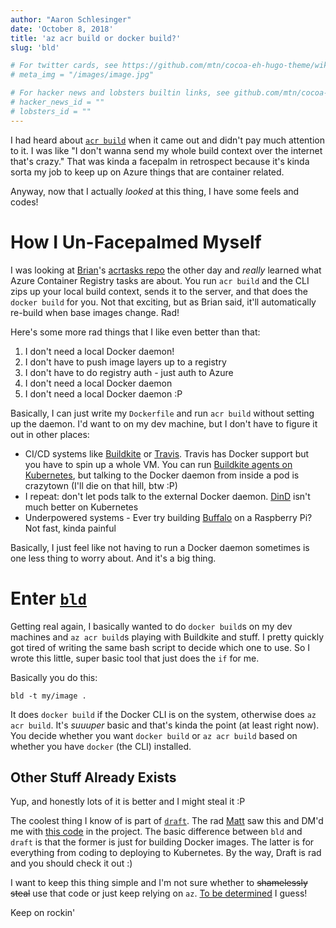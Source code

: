```yaml
---
author: "Aaron Schlesinger"
date: 'October 8, 2018'
title: 'az acr build or docker build?'
slug: 'bld'

# For twitter cards, see https://github.com/mtn/cocoa-eh-hugo-theme/wiki/Twitter-cards
# meta_img = "/images/image.jpg"

# For hacker news and lobsters builtin links, see github.com/mtn/cocoa-eh-hugo-theme/wiki/Social-Links
# hacker_news_id = ""
# lobsters_id = ""
---
```


I had heard about [`acr build`](https://cda.ms/HB) when it came out and didn't pay much attention to it. I was like "I don't wanna send my whole build context over the internet that's crazy." That was kinda a facepalm in retrospect because it's kinda sorta my job to keep up on Azure things that are container related.

Anyway, now that I actually _looked_ at this thing, I have some feels and codes!

# How I Un-Facepalmed Myself

I was looking at [Brian](https://twitter.com/bketelsen)'s [acrtasks repo](https://github.com/bketelsen/acrtasks) the other day and _really_ learned what Azure Container Registry tasks are about. You run `acr build` and the CLI zips up your local build context, sends it to the server, and that does the `docker build` for you. Not that exciting, but as Brian said, it'll automatically re-build when base images change. Rad!

Here's some more rad things that I like even better than that:

1. I don't need a local Docker daemon!
1. I don't have to push image layers up to a registry
1. I don't have to do registry auth - just auth to Azure
1. I don't need a local Docker daemon
1. I don't need a local Docker daemon :P

Basically, I can just write my `Dockerfile` and run `acr build` without setting up the daemon. I'd want to on my dev machine, but I don't have to figure it out in other places:

- CI/CD systems like [Buildkite](https://buildkite.com/) or [Travis](https://travis-ci.org/). Travis has Docker support but you have to spin up a whole VM. You can run [Buildkite agents on Kubernetes](https://github.com/helm/charts/tree/master/stable/buildkite), but talking to the Docker daemon from inside a pod is crazytown (I'll die on that hill, btw :P) 
- I repeat: don't let pods talk to the external Docker daemon. [DinD](https://github.com/jpetazzo/dind) isn't much better on Kubernetes
- Underpowered systems - Ever try building [Buffalo](https://gobuffalo.io) on a Raspberry Pi? Not fast, kinda painful

Basically, I just feel like not having to run a Docker daemon sometimes is one less thing to worry about. And it's a big thing.

# Enter [`bld`](https://github.com/arschles/bld)

Getting real again, I basically wanted to do `docker build`s on my dev machines and `az acr build`s playing with Buildkite and stuff. I pretty quickly got tired of writing the same bash script to decide which one to use. So I wrote this little, super basic tool that just does the `if` for me.

Basically you do this:

```console
bld -t my/image .
```

It does `docker build` if the Docker CLI is on the system, otherwise does `az acr build`. It's _suuuper_ basic and that's kinda the point (at least right now). You decide whether you want `docker build` or `az acr build` based on whether you have `docker` (the CLI) installed.

## Other Stuff Already Exists

Yup, and honestly lots of it is better and I might steal it :P

The coolest thing I know of is part of [`draft`](https://draft.sh). The rad [Matt](https://twitter.com/bacongobbler) saw this and DM'd me with [this code](https://github.com/Azure/draft/tree/master/pkg/builder) in the project. The basic difference between `bld` and `draft` is that the former is just for building Docker images. The latter is for everything from coding to deploying to Kubernetes. By the way, Draft is rad and you should check it out :)

I want to keep this thing simple and I'm not sure whether to ~~shamelessly steal~~ use that code or just keep relying on `az`. [To be determined](https://github.com/arschles/bld/issues/1) I guess!

Keep on rockin'
